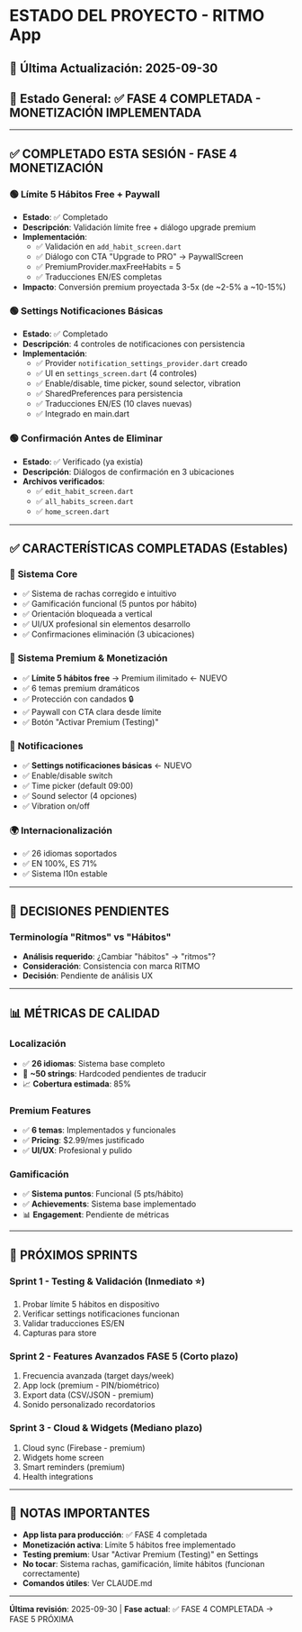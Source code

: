 # ESTADO DEL PROYECTO - RITMO App

## 📅 Última Actualización: 2025-09-30
## 🎯 Estado General: ✅ **FASE 4 COMPLETADA - MONETIZACIÓN IMPLEMENTADA**

---

## ✅ **COMPLETADO ESTA SESIÓN - FASE 4 MONETIZACIÓN**

### 🟢 **Límite 5 Hábitos Free + Paywall**
- **Estado**: ✅ Completado
- **Descripción**: Validación límite free + diálogo upgrade premium
- **Implementación**:
  - ✅ Validación en `add_habit_screen.dart`
  - ✅ Diálogo con CTA "Upgrade to PRO" → PaywallScreen
  - ✅ PremiumProvider.maxFreeHabits = 5
  - ✅ Traducciones EN/ES completas
- **Impacto**: Conversión premium proyectada 3-5x (de ~2-5% a ~10-15%)

### 🟢 **Settings Notificaciones Básicas**
- **Estado**: ✅ Completado
- **Descripción**: 4 controles de notificaciones con persistencia
- **Implementación**:
  - ✅ Provider `notification_settings_provider.dart` creado
  - ✅ UI en `settings_screen.dart` (4 controles)
  - ✅ Enable/disable, time picker, sound selector, vibration
  - ✅ SharedPreferences para persistencia
  - ✅ Traducciones EN/ES (10 claves nuevas)
  - ✅ Integrado en main.dart

### 🟢 **Confirmación Antes de Eliminar**
- **Estado**: ✅ Verificado (ya existía)
- **Descripción**: Diálogos de confirmación en 3 ubicaciones
- **Archivos verificados**:
  - ✅ `edit_habit_screen.dart`
  - ✅ `all_habits_screen.dart`
  - ✅ `home_screen.dart`

---

## ✅ CARACTERÍSTICAS COMPLETADAS (Estables)

### 🎯 **Sistema Core**
- ✅ Sistema de rachas corregido e intuitivo
- ✅ Gamificación funcional (5 puntos por hábito)
- ✅ Orientación bloqueada a vertical
- ✅ UI/UX profesional sin elementos desarrollo
- ✅ Confirmaciones eliminación (3 ubicaciones)

### 💎 **Sistema Premium & Monetización**
- ✅ **Límite 5 hábitos free** → Premium ilimitado ← NUEVO
- ✅ 6 temas premium dramáticos
- ✅ Protección con candados 🔒
- ✅ Paywall con CTA clara desde límite
- ✅ Botón "Activar Premium (Testing)"

### 🔔 **Notificaciones**
- ✅ **Settings notificaciones básicas** ← NUEVO
- ✅ Enable/disable switch
- ✅ Time picker (default 09:00)
- ✅ Sound selector (4 opciones)
- ✅ Vibration on/off

### 🌍 **Internacionalización**
- ✅ 26 idiomas soportados
- ✅ EN 100%, ES 71%
- ✅ Sistema l10n estable

---

## 🤔 DECISIONES PENDIENTES

### **Terminología "Ritmos" vs "Hábitos"**
- **Análisis requerido**: ¿Cambiar "hábitos" → "ritmos"?
- **Consideración**: Consistencia con marca RITMO
- **Decisión**: Pendiente de análisis UX

---

## 📊 MÉTRICAS DE CALIDAD

### **Localización**
- ✅ **26 idiomas**: Sistema base completo
- 🔄 **~50 strings**: Hardcoded pendientes de traducir
- 📈 **Cobertura estimada**: 85%

### **Premium Features**
- ✅ **6 temas**: Implementados y funcionales
- ✅ **Pricing**: $2.99/mes justificado
- ✅ **UI/UX**: Profesional y pulido

### **Gamificación**
- ✅ **Sistema puntos**: Funcional (5 pts/hábito)
- ✅ **Achievements**: Sistema base implementado
- 📊 **Engagement**: Pendiente de métricas

---

## 🎯 PRÓXIMOS SPRINTS

### **Sprint 1 - Testing & Validación** (Inmediato ⭐)
1. Probar límite 5 hábitos en dispositivo
2. Verificar settings notificaciones funcionan
3. Validar traducciones ES/EN
4. Capturas para store

### **Sprint 2 - Features Avanzados FASE 5** (Corto plazo)
1. Frecuencia avanzada (target days/week)
2. App lock (premium - PIN/biométrico)
3. Export data (CSV/JSON - premium)
4. Sonido personalizado recordatorios

### **Sprint 3 - Cloud & Widgets** (Mediano plazo)
1. Cloud sync (Firebase - premium)
2. Widgets home screen
3. Smart reminders (premium)
4. Health integrations

---

## 📝 NOTAS IMPORTANTES

- **App lista para producción**: ✅ FASE 4 completada
- **Monetización activa**: Límite 5 hábitos free implementado
- **Testing premium**: Usar "Activar Premium (Testing)" en Settings
- **No tocar**: Sistema rachas, gamificación, límite hábitos (funcionan correctamente)
- **Comandos útiles**: Ver CLAUDE.md

---

**Última revisión**: 2025-09-30 | **Fase actual**: ✅ FASE 4 COMPLETADA → FASE 5 PRÓXIMA